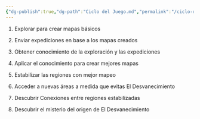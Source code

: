```yaml
---
{"dg-publish":true,"dg-path":"Ciclo del Juego.md","permalink":"/ciclo-del-juego/","dgPassFrontmatter":true}
---
```



1. Explorar para crear mapas básicos
    
2. Enviar expediciones en base a los mapas creados
    
3. Obtener conocimiento de la exploración y las expediciones
    
4. Aplicar el conocimiento para crear mejores mapas
    
5. Estabilizar las regiones con mejor mapeo
    
6. Acceder a nuevas áreas a medida que evitas El Desvanecimiento
    
7. Descubrir Conexiones entre regiones estabilizadas
    
8. Descubrir el misterio del origen de El Desvanecimiento
    